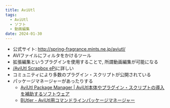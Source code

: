 ```yaml
---
title: AviUtl
tags:
  - AviUtl
  - ソフト
  - 動画編集
date: 2024-01-30
---
```

- 公式サイト: http://spring-fragrance.mints.ne.jp/aviutl/
- AVIファイルにフィルタをかけるツール
- 拡張編集というプラグインを使用することで, 所謂動画編集が可能になる
- [/AviUtl Scrapbox ePi](https://scrapbox.io/aviutl/)に詳しい
- コミュニティにより多数のプラグイン・スクリプトが公開されている
- パッケージマネージャーがあったりする
    - [AviUtl Package Manager | AviUtl本体やプラグイン・スクリプトの導入を補助するソフトウェア](https://team-apm.github.io/apm/)
    - [BUtler - AviUtl用コマンドラインパッケージマネージャー](https://github.com/Per-Terra/butler)
    
